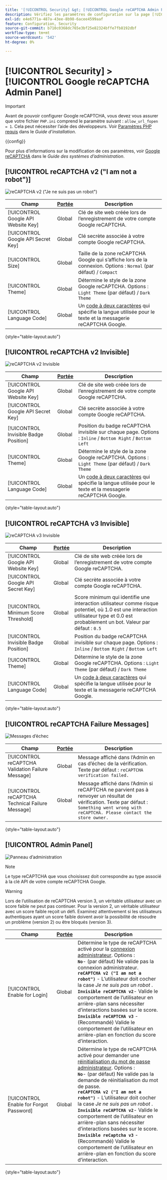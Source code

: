 ```yaml
---
title: '[!UICONTROL Security] &gt; [!UICONTROL Google reCAPTCHA Admin Panel]'
description: Vérifiez les paramètres de configuration sur la page [!UICONTROL Security] &gt; [!UICONTROL Google reCAPTCHA Admin Panel] de l’administrateur Commerce.
exl-id: e4e6771a-487a-43ee-8b98-6acee4599aaf
feature: Configuration, Security
source-git-commit: b710c0368dc765e3bf25e82324bffe7fb8192dbf
workflow-type: tm+mt
source-wordcount: '542'
ht-degree: 0%

---
```


# [!UICONTROL Security] > [!UICONTROL Google reCAPTCHA Admin Panel]

>[!IMPORTANT]
>
>Avant de pouvoir configurer Google reCAPTCHA, vous devez vous assurer que votre fichier `PHP.ini` comprend le paramètre suivant : `allow_url_fopen = 1`. Cela peut nécessiter l’aide des développeurs. Voir [Paramètres PHP requis](https://experienceleague.adobe.com/docs/commerce-operations/installation-guide/prerequisites/php-settings.html) dans le _Guide d’installation_.

{{config}}

Pour plus d’informations sur la modification de ces paramètres, voir [Google reCAPTCHA](../../systems/security-google-recaptcha.md) dans le _Guide des systèmes d’administration_.

## [!UICONTROL reCAPTCHA v2 ("I am not a robot")]

![reCAPTCHA v2 (&quot;Je ne suis pas un robot&quot;)](./assets/recaptcha-admin-v2-not-robot.png)<!-- zoom -->

| Champ | [Portée](../../getting-started/websites-stores-views.md#scope-settings) | Description |
|--|--|--|
| [!UICONTROL Google API Website Key] | Global | Clé de site web créée lors de l’enregistrement de votre compte Google reCAPTCHA. |
| [!UICONTROL Google API Secret Key] | Global | Clé secrète associée à votre compte Google reCAPTCHA. |
| [!UICONTROL Size] | Global | Taille de la zone reCAPTCHA Google qui s’affiche lors de la connexion. Options : `Normal` (par défaut) / `Compact` |
| [!UICONTROL Theme] | Global | Détermine le style de la zone Google reCAPTCHA. Options : `Light Theme` (par défaut) / `Dark Theme` |
| [!UICONTROL Language Code] | Global | Un [code à deux caractères](https://developers.google.com/recaptcha/docs/language) qui spécifie la langue utilisée pour le texte et la messagerie reCAPTCHA Google. |

{style="table-layout:auto"}

## [!UICONTROL reCAPTCHA v2 Invisible]

![reCAPTCHA v2 Invisible](./assets/recaptcha-admin-v2-invisible.png)<!-- zoom -->

| Champ | [Portée](../../getting-started/websites-stores-views.md#scope-settings) | Description |
|--|--|--|
| [!UICONTROL Google API Website Key] | Global | Clé de site web créée lors de l’enregistrement de votre compte Google reCAPTCHA. |
| [!UICONTROL Google API Secret Key] | Global | Clé secrète associée à votre compte Google reCAPTCHA. |
| [!UICONTROL Invisible Badge Position] | Global | Position du badge reCAPTCHA invisible sur chaque page. Options : `Inline` / `Bottom Right` / `Bottom Left` |
| [!UICONTROL Theme] | Global | Détermine le style de la zone Google reCAPTCHA. Options : `Light Theme` (par défaut) / `Dark Theme` |
| [!UICONTROL Language Code] | Global | Un [code à deux caractères](https://developers.google.com/recaptcha/docs/language) qui spécifie la langue utilisée pour le texte et la messagerie reCAPTCHA Google. |

{style="table-layout:auto"}

## [!UICONTROL reCAPTCHA v3 Invisible]

![reCAPTCHA v3 Invisible](./assets/recaptcha-admin-v3-invisible.png)<!-- zoom -->

| Champ | [Portée](../../getting-started/websites-stores-views.md#scope-settings) | Description |
|--|--|--|
| [!UICONTROL Google API Website Key] | Global | Clé de site web créée lors de l’enregistrement de votre compte Google reCAPTCHA. |
| [!UICONTROL Google API Secret Key] | Global | Clé secrète associée à votre compte Google reCAPTCHA. |
| [!UICONTROL Minimum Score Threshold] | Global | Score minimum qui identifie une interaction utilisateur comme risque potentiel, où 1.0 est une interaction utilisateur type et 0.0 est probablement un bot. Valeur par défaut : `0.5` |
| [!UICONTROL Invisible Badge Position] | Global | Position du badge reCAPTCHA invisible sur chaque page. Options : `Inline` / `Bottom Right` / `Bottom Left` |
| [!UICONTROL Theme] | Global | Détermine le style de la zone Google reCAPTCHA. Options : `Light Theme` (par défaut) / `Dark Theme` |
| [!UICONTROL Language Code] | Global | Un [code à deux caractères](https://developers.google.com/recaptcha/docs/language) qui spécifie la langue utilisée pour le texte et la messagerie reCAPTCHA Google. |

{style="table-layout:auto"}

## [!UICONTROL reCAPTCHA Failure Messages]

![Messages d’échec](./assets/recaptcha-admin-failure-messages.png)<!-- zoom -->

| Champ | [Portée](../../getting-started/websites-stores-views.md#scope-settings) | Description |
|--|--|--|
| [!UICONTROL reCAPTCHA Validation Failure Message] | Global | Message affiché dans l’Admin en cas d’échec de la vérification. Texte par défaut : `reCAPTCHA verification failed.` |
| [!UICONTROL reCAPTCHA Technical Failure Message] | Global | Message affiché dans l’Admin si reCAPTCHA ne parvient pas à renvoyer un résultat de vérification. Texte par défaut : `Something went wrong with reCAPTCHA. Please contact the store owner.` |

{style="table-layout:auto"}

## [!UICONTROL Admin Panel]

![Panneau d’administration](./assets/recaptcha-admin-panel.png)<!-- zoom -->

>[!NOTE]
>
>Le type reCAPTCHA que vous choisissez doit correspondre au type associé à la clé API de votre compte reCAPTCHA Google.

>[!WARNING]
>
>Lors de l’utilisation de reCAPTCHA version 3, un véritable utilisateur avec un score faible ne peut pas continuer. Pour la version 2, un véritable utilisateur avec un score faible reçoit un défi. Examinez attentivement si les utilisateurs authentiques ayant un score faible doivent avoir la possibilité de résoudre un problème (version 2) ou être bloqués (version 3).

| Champ | [Portée](../../getting-started/websites-stores-views.md#scope-settings) | Description |
|--|--|--|
| [!UICONTROL Enable for Login] | Global | Détermine le type de reCAPTCHA activé pour la [connexion administrateur](https://experienceleague.adobe.com/docs/commerce-admin/start/admin/admin-signin.html). Options :<br/>**`No`**- (par défaut) Ne valide pas la connexion administrateur.<br />**`reCAPTCHA v2 ("I am not a robot")`** - L’utilisateur doit cocher la case _Je ne suis pas un robot_ .<br />**`Invisible reCAPTCHA v2`**- Valide le comportement de l’utilisateur en arrière-plan sans nécessiter d’interactions basées sur le score.<br/>**`Invisible reCAPTCHA v3`** - (Recommandé) Valide le comportement de l’utilisateur en arrière-plan en fonction du score d’interaction. |
| [!UICONTROL Enable for Forgot Password] | Global | Détermine le type de reCAPTCHA activé pour demander une [réinitialisation du mot de passe administrateur](https://experienceleague.adobe.com/docs/commerce-admin/start/admin/admin-signin.html#reset-your-password). Options :<br/>**`No`**- (par défaut) Ne valide pas la demande de réinitialisation du mot de passe.<br />**`reCAPTCHA v2 ("I am not a robot")`** - L’utilisateur doit cocher la case _Je ne suis pas un robot_ .<br />**`Invisible reCAPTCHA v2`**- Valide le comportement de l’utilisateur en arrière-plan sans nécessiter d’interactions basées sur le score.<br/>**`Invisible reCaptcha v3`** - (Recommandé) Valide le comportement de l’utilisateur en arrière-plan en fonction du score d’interaction. |

{style="table-layout:auto"}
